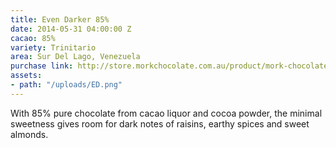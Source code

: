 ```yaml
---
title: Even Darker 85%
date: 2014-05-31 04:00:00 Z
cacao: 85%
variety: Trinitario
area: Sur Del Lago, Venezuela
purchase link: http://store.morkchocolate.com.au/product/mork-chocolate-even-darker-250g
assets:
- path: "/uploads/ED.png"
---
```


With 85% pure chocolate from cacao liquor and cocoa powder, the minimal sweetness gives room for dark notes of raisins, earthy spices and sweet almonds.
